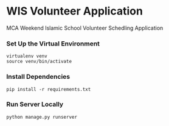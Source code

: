 # WIS Volunteer Application
MCA Weekend Islamic School Volunteer Schedling Application


### Set Up the Virtual Environment
    virtualenv venv
    source venv/bin/activate

### Install Dependencies
    pip install -r requirements.txt

### Run Server Locally
    python manage.py runserver
